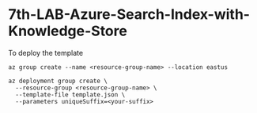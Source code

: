 # 7th-LAB-Azure-Search-Index-with-Knowledge-Store
To deploy the template 
```code 
az group create --name <resource-group-name> --location eastus

```

```code
az deployment group create \
  --resource-group <resource-group-name> \
  --template-file template.json \
  --parameters uniqueSuffix=<your-suffix>

```